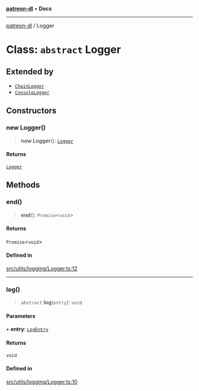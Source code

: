 [**patreon-dl**](../README.md) • **Docs**

***

[patreon-dl](../README.md) / Logger

# Class: `abstract` Logger

## Extended by

- [`ChainLogger`](ChainLogger.md)
- [`ConsoleLogger`](ConsoleLogger.md)

## Constructors

### new Logger()

> **new Logger**(): [`Logger`](Logger.md)

#### Returns

[`Logger`](Logger.md)

## Methods

### end()

> **end**(): `Promise`\<`void`\>

#### Returns

`Promise`\<`void`\>

#### Defined in

[src/utils/logging/Logger.ts:12](https://github.com/patrickkfkan/patreon-dl/blob/0f374425151a1d535f98dea530b43394331b4977/src/utils/logging/Logger.ts#L12)

***

### log()

> `abstract` **log**(`entry`): `void`

#### Parameters

• **entry**: [`LogEntry`](../interfaces/LogEntry.md)

#### Returns

`void`

#### Defined in

[src/utils/logging/Logger.ts:10](https://github.com/patrickkfkan/patreon-dl/blob/0f374425151a1d535f98dea530b43394331b4977/src/utils/logging/Logger.ts#L10)
